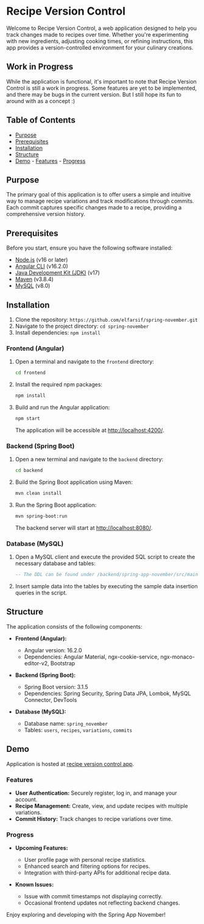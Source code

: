 # Recipe Version Control

Welcome to Recipe Version Control, a web application designed to help you track changes made to recipes over time. Whether you're experimenting with new ingredients, adjusting cooking times, or refining instructions, this app provides a version-controlled environment for your culinary creations.

## Work in Progress

While the application is functional, it's important to note that Recipe Version Control is still a work in progress. Some features are yet to be implemented, and there may be bugs in the current version. But I still hope its fun to around with as a concept :)

## Table of Contents

- [Purpose](#purpose)
- [Prerequisites](#prerequisites)
- [Installation](#installation)
- [Structure](#structure)
- [Demo](#demo)
      - [Features](#features)
      - [Progress](#progress)
  

## Purpose

The primary goal of this application is to offer users a simple and intuitive way to manage recipe variations and track modifications through commits. Each commit captures specific changes made to a recipe, providing a comprehensive version history.

## Prerequisites

Before you start, ensure you have the following software installed:

- [Node.js](https://nodejs.org/) (v16 or later)
- [Angular CLI](https://angular.io/cli) (v16.2.0)
- [Java Development Kit (JDK)](https://adoptopenjdk.net/) (v17)
- [Maven](https://maven.apache.org/) (v3.8.4)
- [MySQL](https://www.mysql.com/) (v8.0)

## Installation

1. Clone the repository: `https://github.com/elfarsif/spring-november.git`
2. Navigate to the project directory: `cd spring-november`
3. Install dependencies: `npm install`

### Frontend (Angular)

1. Open a terminal and navigate to the `frontend` directory:

    ```bash
    cd frontend
    ```

2. Install the required npm packages:

    ```bash
    npm install
    ```

3. Build and run the Angular application:

    ```bash
    npm start
    ```

   The application will be accessible at [http://localhost:4200/](http://localhost:4200/).

### Backend (Spring Boot)

1. Open a new terminal and navigate to the `backend` directory:

    ```bash
    cd backend
    ```

2. Build the Spring Boot application using Maven:

    ```bash
    mvn clean install
    ```

3. Run the Spring Boot application:

    ```bash
    mvn spring-boot:run
    ```

   The backend server will start at [http://localhost:8080/](http://localhost:8080/).

### Database (MySQL)

1. Open a MySQL client and execute the provided SQL script to create the necessary database and tables:

    ```sql
    -- The DDL can be found under /backend/spring-app-november/src/main/resources/spring_november.sql
    ```

2. Insert sample data into the tables by executing the sample data insertion queries in the script.

## Structure

The application consists of the following components:

- **Frontend (Angular):**
  - Angular version: 16.2.0
  - Dependencies: Angular Material, ngx-cookie-service, ngx-monaco-editor-v2, Bootstrap

- **Backend (Spring Boot):**
  - Spring Boot version: 3.1.5
  - Dependencies: Spring Security, Spring Data JPA, Lombok, MySQL Connector, DevTools

- **Database (MySQL):**
  - Database name: `spring_november`
  - Tables: `users`, `recipes`, `variations`, `commits`

## Demo

Application is hosted at [recipe version control app](http://recipeelfarsi.s3-website.us-east-2.amazonaws.com/login). 


### Features

- **User Authentication:** Securely register, log in, and manage your account.
- **Recipe Management:** Create, view, and update recipes with multiple variations.
- **Commit History:** Track changes to recipe variations over time.

### Progress

- **Upcoming Features:**
  - User profile page with personal recipe statistics.
  - Enhanced search and filtering options for recipes.
  - Integration with third-party APIs for additional recipe data.

- **Known Issues:**
  - Issue with commit timestamps not displaying correctly.
  - Occasional frontend updates not reflecting backend changes.

Enjoy exploring and developing with the Spring App November!

